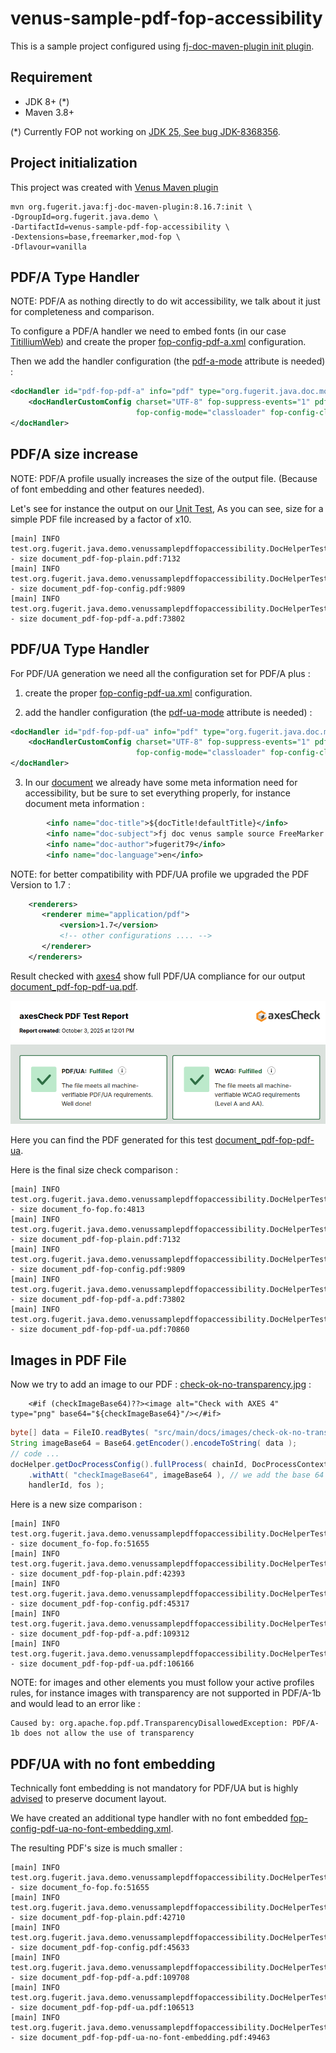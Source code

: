 # venus-sample-pdf-fop-accessibility

This is a sample project configured using [fj-doc-maven-plugin init plugin](https://venusdocs.fugerit.org/guide/#maven-plugin-goal-init).

## Requirement

* JDK 8+ (*)
* Maven 3.8+

(*) Currently FOP not working on [JDK 25, See bug JDK-8368356](https://bugs.openjdk.org/browse/JDK-8368356).

## Project initialization

This project was created with [Venus Maven plugin](https://venusdocs.fugerit.org/guide/#maven-plugin-goal-init)

```shell
mvn org.fugerit.java:fj-doc-maven-plugin:8.16.7:init \
-DgroupId=org.fugerit.java.demo \
-DartifactId=venus-sample-pdf-fop-accessibility \
-Dextensions=base,freemarker,mod-fop \
-Dflavour=vanilla
```

## PDF/A Type Handler

NOTE: PDF/A as nothing directly to do wit accessibility, 
we talk about it just for completeness and comparison.

To configure a PDF/A handler we need to embed fonts (in our case [TitilliumWeb](https://fonts.google.com/specimen/Titillium+Web/about))
and create the proper [fop-config-pdf-a.xml](src/main/resources/venus-sample-pdf-fop-accessibility/fop-config-pdf-a.xml) configuration.

Then we add the handler configuration (the [pdf-a-mode](https://venusdocs.fugerit.org/guide/#doc-handler-mod-fop-pdf-config-pdf-a-mode) attribute is needed) :

```xml
<docHandler id="pdf-fop-pdf-a" info="pdf" type="org.fugerit.java.doc.mod.fop.PdfFopTypeHandler">
    <docHandlerCustomConfig charset="UTF-8" fop-suppress-events="1" pdf-a-mode="PDF/A-1b"
                            fop-config-mode="classloader" fop-config-classloader-path="venus-sample-pdf-fop-accessibility/fop-config-pdf-a.xml" />
</docHandler>
```

## PDF/A size increase

NOTE: PDF/A profile usually increases the size of the output file.
(Because of font embedding and other features needed).

Let's see for instance the output on our [Unit Test](src/test/java/test/org/fugerit/java/demo/venussamplepdffopaccessibility/DocHelperTest.java),
As you can see, size for a simple PDF file increased by a factor of x10.

```
[main] INFO test.org.fugerit.java.demo.venussamplepdffopaccessibility.DocHelperTest - size document_pdf-fop-plain.pdf:7132
[main] INFO test.org.fugerit.java.demo.venussamplepdffopaccessibility.DocHelperTest - size document_pdf-fop-config.pdf:9809
[main] INFO test.org.fugerit.java.demo.venussamplepdffopaccessibility.DocHelperTest - size document_pdf-fop-pdf-a.pdf:73802
```

## PDF/UA Type Handler

For PDF/UA generation we need all the configuration set for PDF/A plus :

1. create the proper [fop-config-pdf-ua.xml](src/main/resources/venus-sample-pdf-fop-accessibility/fop-config-pdf-ua.xml) configuration.

2. add the handler configuration (the [pdf-ua-mode](https://venusdocs.fugerit.org/guide/#doc-handler-mod-fop-pdf-config-pdf-ua-mode) attribute is needed) :

```xml
<docHandler id="pdf-fop-pdf-ua" info="pdf" type="org.fugerit.java.doc.mod.fop.PdfFopTypeHandler">
    <docHandlerCustomConfig charset="UTF-8" fop-suppress-events="1" pdf-ua-mode="PDF/UA-1"
                            fop-config-mode="classloader" fop-config-classloader-path="venus-sample-pdf-fop-accessibility/fop-config-pdf-ua.xml" />
</docHandler>
```

3. In our [document](src/main/resources/venus-sample-pdf-fop-accessibility/fm-doc-process-config.xml) we already have some meta information need for accessibility, 
but be sure to set everything properly, for instance document meta information : 

```xml
        <info name="doc-title">${docTitle!defaultTitle}</info>
        <info name="doc-subject">fj doc venus sample source FreeMarker Template XML - ftlx</info>
        <info name="doc-author">fugerit79</info>
        <info name="doc-language">en</info>
```

NOTE: for better compatibility with PDF/UA profile we upgraded the PDF Version to 1.7 : 

```xml
	<renderers>
	   <renderer mime="application/pdf">
           <version>1.7</version>
           <!-- other configurations .... -->
       </renderer>
    </renderers>
```

Result checked with [axes4](https://check.axes4.com/) show full PDF/UA compliance for our output [document_pdf-fop-pdf-ua.pdf](https://check.axes4.com/en/result/c7a5270d-ec2e-4d8a-92c7-d5685c70ce47).

![PDF/UA Check  Result](src/main/docs/images/check-ok.png "PDF/UA Check  Result")

Here you can find the PDF generated for this test [document_pdf-fop-pdf-ua](src/main/docs/pdf-output/document_pdf-fop-pdf-ua.pdf).

Here is the final size check comparison : 

```
[main] INFO test.org.fugerit.java.demo.venussamplepdffopaccessibility.DocHelperTest - size document_fo-fop.fo:4813
[main] INFO test.org.fugerit.java.demo.venussamplepdffopaccessibility.DocHelperTest - size document_pdf-fop-plain.pdf:7132
[main] INFO test.org.fugerit.java.demo.venussamplepdffopaccessibility.DocHelperTest - size document_pdf-fop-config.pdf:9809
[main] INFO test.org.fugerit.java.demo.venussamplepdffopaccessibility.DocHelperTest - size document_pdf-fop-pdf-a.pdf:73802
[main] INFO test.org.fugerit.java.demo.venussamplepdffopaccessibility.DocHelperTest - size document_pdf-fop-pdf-ua.pdf:70860
```

## Images in PDF File

Now we try to add an image to our PDF : [check-ok-no-transparency.jpg](src/main/docs/images/check-ok-no-transparency.jpg) : 

```
    <#if (checkImageBase64)??><image alt="Check with AXES 4" type="png" base64="${checkImageBase64}"/></#if>
```

```java
byte[] data = FileIO.readBytes( "src/main/docs/images/check-ok-no-transparency.jpg" );
String imageBase64 = Base64.getEncoder().encodeToString( data );
// code ...
docHelper.getDocProcessConfig().fullProcess( chainId, DocProcessContext.newContext( "listPeople", listPeople )
    .withAtt( "checkImageBase64", imageBase64 ), // we add the base 64 of the image
    handlerId, fos );
```

Here is a new size comparison : 

```
[main] INFO test.org.fugerit.java.demo.venussamplepdffopaccessibility.DocHelperTest - size document_fo-fop.fo:51655
[main] INFO test.org.fugerit.java.demo.venussamplepdffopaccessibility.DocHelperTest - size document_pdf-fop-plain.pdf:42393
[main] INFO test.org.fugerit.java.demo.venussamplepdffopaccessibility.DocHelperTest - size document_pdf-fop-config.pdf:45317
[main] INFO test.org.fugerit.java.demo.venussamplepdffopaccessibility.DocHelperTest - size document_pdf-fop-pdf-a.pdf:109312
[main] INFO test.org.fugerit.java.demo.venussamplepdffopaccessibility.DocHelperTest - size document_pdf-fop-pdf-ua.pdf:106166
```

NOTE: for images and other elements you must follow your active profiles rules, for instance images with transparency are not supported in PDF/A-1b and would lead to an error like :

```
Caused by: org.apache.fop.pdf.TransparencyDisallowedException: PDF/A-1b does not allow the use of transparency
```

## PDF/UA with no font embedding

Technically font embedding is not mandatory for PDF/UA but is 
highly [advised](https://docs.oracle.com/cd/F28172_01/AG/Content/Accessibility%20Guide/AccessiblePDFs.htm)
to preserve document layout.

We have created an additional type handler with no font embedded [fop-config-pdf-ua-no-font-embedding.xml](src/main/resources/venus-sample-pdf-fop-accessibility/fop-config-pdf-ua-no-font-embedding.xml).

The resulting PDF's size is much smaller : 

```
[main] INFO test.org.fugerit.java.demo.venussamplepdffopaccessibility.DocHelperTest - size document_fo-fop.fo:51655
[main] INFO test.org.fugerit.java.demo.venussamplepdffopaccessibility.DocHelperTest - size document_pdf-fop-plain.pdf:42710
[main] INFO test.org.fugerit.java.demo.venussamplepdffopaccessibility.DocHelperTest - size document_pdf-fop-config.pdf:45633
[main] INFO test.org.fugerit.java.demo.venussamplepdffopaccessibility.DocHelperTest - size document_pdf-fop-pdf-a.pdf:109708
[main] INFO test.org.fugerit.java.demo.venussamplepdffopaccessibility.DocHelperTest - size document_pdf-fop-pdf-ua.pdf:106513
[main] INFO test.org.fugerit.java.demo.venussamplepdffopaccessibility.DocHelperTest - size document_pdf-fop-pdf-ua-no-font-embedding.pdf:49463
```